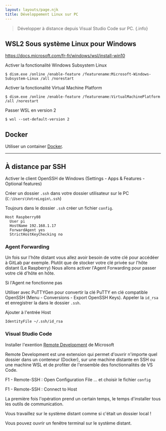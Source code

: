 ```yaml
---
layout: layouts/page.njk
title: Développement Linux sur PC
---
```


> Développer à distance depuis Visual Studio Code sur PC.
{.info}

## WSL2 Sous système Linux pour Windows

https://docs.microsoft.com/fr-fr/windows/wsl/install-win10

Activer la fonctionalité Windows Subsystem Linux

```shell-session
$ dism.exe /online /enable-feature /featurename:Microsoft-Windows-Subsystem-Linux /all /norestart
```

Activer la fonctionalité Virtual Machine Platform

```shell-session
$ dism.exe /online /enable-feature /featurename:VirtualMachinePlatform /all /norestart
```

Passer WSL en version 2

```shell-session
$ wsl --set-default-version 2
```

## Docker

Utiliser un container [Docker](docker).

---

## À distance par SSH

Activer le client OpenSSH de Windows (Settings - Apps & Features - Optional features)

Créer un dossier `.ssh` dans votre dossier utilisateur sur le PC (`C:\Users\VotreLogin\.ssh`)

Toujours dans le dossier `.ssh` créer un fichier `config`.

```
Host Raspberry08
  User pi
  HostName 192.168.1.17
  ForwardAgent yes
  StrictHostKeyChecking no
```

### Agent Forwarding

Un fois sur l'hôte distant vous allez avoir besoin de votre clé pour accédéer à GitLab par exemple. Plutôt que de stocker votre clé privée sur l'hôte distant (Le Raspberry) Nous allons activer l'Agent Forwarding pour passer votre clé d'hôte en hôte.

Si l'Agent ne fonctionne pas

Utiliser avec PuTTYGen pour convertir  la clé PuTTY en clé compatible OpenSSH (Menu - Conversions - Export OpenSSH Keys). Appeler la `id_rsa` et enregistrer la dans le dossier `.ssh`.

Ajouter à l'entrée Host

```
IdentityFile ~/.ssh/id_rsa
```

### Visual Studio Code

Installer l'exention [Remote Development](https://marketplace.visualstudio.com/items?itemName=ms-vscode-remote.vscode-remote-extensionpack) de Microsoft

Remote Development est une extension qui permet d'ouvrir n'importe quel dossier dans un conteneur (Docker), sur une machine distante en SSH ou une machine WSL et de profiter de l'ensemble des fonctionnalités de VS Code.

F1 - Remote-SSH : Open Configuration File ... et choisir le fichier `config`

F1 - Remote-SSH : Connect to Host

La première fois l'opération prend un certain temps, le temps d'installer tous les outils de communication.

Vous travaillez sur le système distant comme si c'était un dossier local !

Vous pouvez ouvrir un fenêtre terminal sur le système distant.
